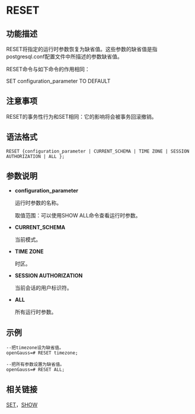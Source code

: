 # RESET

## 功能描述<a name="zh-cn_topic_0283137385_zh-cn_topic_0237122178_zh-cn_topic_0059779097_sa3f93000a69d4ca8b8633a05032af243"></a>

RESET将指定的运行时参数恢复为缺省值。这些参数的缺省值是指postgresql.conf配置文件中所描述的参数缺省值。

RESET命令与如下命令的作用相同：

SET configuration\_parameter TO DEFAULT

## 注意事项<a name="zh-cn_topic_0283137385_zh-cn_topic_0237122178_zh-cn_topic_0059779097_se19c96dc4d7341868f398f878ba97059"></a>

RESET的事务性行为和SET相同：它的影响将会被事务回滚撤销。

## 语法格式<a name="zh-cn_topic_0283137385_zh-cn_topic_0237122178_zh-cn_topic_0059779097_s3afbc03dbde14335b3bd49e0d094df41"></a>

```
RESET {configuration_parameter | CURRENT_SCHEMA | TIME ZONE | SESSION AUTHORIZATION | ALL };
```

## 参数说明<a name="zh-cn_topic_0283137385_zh-cn_topic_0237122178_zh-cn_topic_0059779097_s46998dbd2cc84394b47aad2adc8ea141"></a>

-   **configuration\_parameter**

    运行时参数的名称。

    取值范围：可以使用SHOW ALL命令查看运行时参数。

-   **CURRENT\_SCHEMA**

    当前模式。

-   **TIME ZONE**

    时区。

-   **SESSION AUTHORIZATION**

    当前会话的用户标识符。

-   **ALL**

    所有运行时参数。


## 示例<a name="zh-cn_topic_0283137385_zh-cn_topic_0237122178_zh-cn_topic_0059779097_sa81e1feab8d2413fb3c8fb7b7c013fcb"></a>

```
--把timezone设为缺省值。
openGauss=# RESET timezone;

--把所有参数设置为缺省值。
openGauss=# RESET ALL;
```

## 相关链接<a name="zh-cn_topic_0283137385_zh-cn_topic_0237122178_zh-cn_topic_0059779097_s97f0691750e2467d97f3e904047703d7"></a>

[SET](SET.md)，[SHOW](SHOW.md)

